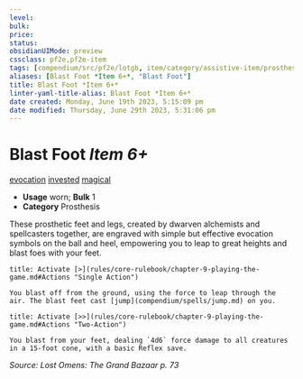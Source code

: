 ```yaml
---
level:
bulk:
price:
status:
obsidianUIMode: preview
cssclass: pf2e,pf2e-item
tags: [compendium/src/pf2e/lotgb, item/category/assistive-item/prosthesis, trait/evocation, trait/invested, trait/magical]
aliases: [Blast Foot *Item 6+*, "Blast Foot"]
title: Blast Foot *Item 6+*
linter-yaml-title-alias: Blast Foot *Item 6+*
date created: Monday, June 19th 2023, 5:15:09 pm
date modified: Thursday, June 29th 2023, 5:31:06 pm
---
```


# Blast Foot *Item 6+*

[evocation](rules/traits/evocation.md) [invested](rules/traits/invested.md) [magical](rules/traits/magical.md)  

- **Usage** worn; **Bulk** 1
- **Category** Prosthesis

These prosthetic feet and legs, created by dwarven alchemists and spellcasters together, are engraved with simple but effective evocation symbols on the ball and heel, empowering you to leap to great heights and blast foes with your feet.

```ad-embed-ability
title: Activate [>](rules/core-rulebook/chapter-9-playing-the-game.md#Actions "Single Action")

You blast off from the ground, using the force to leap through the air. The blast feet cast [jump](compendium/spells/jump.md) on you.
```

```ad-embed-ability
title: Activate [>>](rules/core-rulebook/chapter-9-playing-the-game.md#Actions "Two-Action")

You blast from your feet, dealing `4d6` force damage to all creatures in a 15-foot cone, with a basic Reflex save.
```

*Source: Lost Omens: The Grand Bazaar p. 73*
